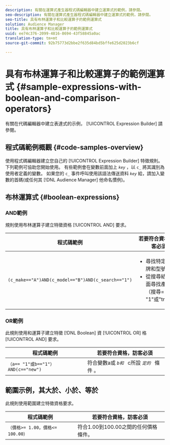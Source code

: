 ```yaml
---
description: 有關在運算式產生器程式碼編輯器中建立運算式的範例，請參閱。
seo-description: 有關在運算式產生器程式碼編輯器中建立運算式的範例，請參閱。
seo-title: 具有布林運算子和比較運算子的範例運算式
solution: Audience Manager
title: 具有布林運算子和比較運算子的範例運算式
uuid: ee74c376-2099-4816-8694-43f58845a0ac
translation-type: tm+mt
source-git-commit: 92b75773d2bbe2f635d84bd5bffe625d2023b6cf

---
```



# 具有布林運算子和比較運算子的範例運算式 {#sample-expressions-with-boolean-and-comparison-operators}

有關在代碼編輯器中建立表達式的示例， [!UICONTROL Expression Builder] 請參閱。

## 程式碼範例概觀 {#code-samples-overview}

<!-- r_tb_expression_samples.xml -->

使用程式碼編輯器建立您自己的 [!UICONTROL Expression Builder] 特徵規則。 下列範例可協助您開始使用。 有些範例會在變數前面加上 *`key`* ，以 `c_` 將其識別為使用者定義的變數。 如果您的 `c_` 事件呼叫使用該語法傳送資料 *`key`* 給，請加入變數的首碼(或任何其 [!DNL Audience Manager] 他命名慣例)。

## 布林運算式 {#boolean-expressions}

### AND範例

規則使用布林運算子建立特徵資格 [!UICONTROL AND] 要求。

<table id="table_7C5E23EC9E0F43B182EA9771D7BB6E87"> 
 <thead> 
  <tr> 
   <th colname="col1" class="entry"> 程式碼範例 </th> 
   <th colname="col2" class="entry"> 若要符合資格，訪客必須 </th> 
  </tr> 
 </thead>
 <tbody> 
  <tr> 
   <td colname="col1"><code>(c_make=="A")AND(c_model=="B")AND(c_search=="1")</code> </td> 
   <td colname="col2"> 
    <ul id="ul_F1BB5084FB794BE7A3569F9C106FC481"> 
     <li id="li_56E8C3BACF1C4B33A46CF92C51FF2286">尋找特定的品牌和型號。 </li> 
     <li id="li_DD55F053BFCF4B0888B6994013000DB2">從搜尋結果頁面尋找產品（搜尋= "1"或"true"）。 </li> 
    </ul> </td> 
  </tr> 
 </tbody> 
</table>

### OR範例

此規則使用和運算子建立特徵 [!DNL Boolean] 資 [!UICONTROL OR] 格 [!UICONTROL AND] 要求。

<table id="table_6E8BA5EE1D7F4DCC9A92074D0C2C050E"> 
 <thead> 
  <tr> 
   <th colname="col1" class="entry"> 程式碼範例 </th> 
   <th colname="col2" class="entry"> 若要符合資格，訪客必須 </th> 
  </tr> 
 </thead>
 <tbody> 
  <tr> 
   <td colname="col1"><code>（a== "1"或b=="1"）AND(c=="new")</code> </td> 
   <td colname="col2"> 符合變數a或 <code><i>b和 </i></code> c所設 <code><i>定的 </i></code> 條件 <code><i></i></code>。 </td> 
  </tr> 
 </tbody> 
</table>

## 範圍示例，其大於、小於、等於

此規則使用範圍建立特徵資格要求。

<table id="table_988DE28E35D94348ADD334FB4C9F68D3"> 
 <thead> 
  <tr> 
   <th colname="col1" class="entry"> 程式碼範例 </th> 
   <th colname="col2" class="entry"> 若要符合資格，訪客必須 </th> 
  </tr> 
 </thead>
 <tbody> 
  <tr> 
   <td colname="col1"><code>（價格&gt;= 1.00，價格&lt;= 100.00）</code> </td> 
   <td colname="col2"> 符合1.00到100.00之間的任何價格條件。 </td> 
  </tr> 
 </tbody> 
</table>